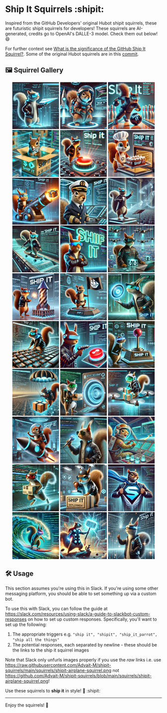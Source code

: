 # Ship It Squirrels :shipit:

Inspired from the GitHub Developers' original Hubot shipit squirrels, these are futuristic shipit squirrels for developers! These squirrels are AI-generated, credits go to OpenAI's DALLE-3 model. Check them out below! 😄

For further context see [What is the significance of the GitHub Ship It Squirrel?](https://www.quora.com/On-GitHub-what-is-the-significance-of-the-Ship-It-squirrel). Some of the original Hubot squirrels are in this [commit](https://github.com/github/hubot-scripts/commit/247310f83e8f0a33230c4a2ceb5e68ca86006e18).


## 🖼️ Squirrel Gallery

<p align="center">
  <img src="squirrels/shipit-airplane-squirrel.png" width="150">
  <img src="squirrels/shipit-astronaut-squirrel.png" width="150">
  <img src="squirrels/shipit-bowling-squirrel.png" width="150">
  <img src="squirrels/shipit-box-squirrel.png" width="150">
  <img src="squirrels/shipit-button-squirrel.png" width="150">
  <img src="squirrels/shipit-cake-squirrel.png" width="150">
  <img src="squirrels/shipit-cannon-squirrel.png" width="150">
  <img src="squirrels/shipit-captain-squirrel.png" width="150">
  <img src="squirrels/shipit-conductor-squirrel.png" width="150">
  <img src="squirrels/shipit-conveyer-squirrel.png" width="150">
  <img src="squirrels/shipit-cool-squirrel.png" width="150">
  <img src="squirrels/shipit-drones-squirrel.png" width="150">
  <img src="squirrels/shipit-firework-squirrel.png" width="150">
  <img src="squirrels/shipit-flag-squirrel.png" width="150">
  <img src="squirrels/shipit-frisbee-squirrel.png" width="150">
  <img src="squirrels/shipit-keyboard-squirrel.png" width="150">
  <img src="squirrels/shipit-laser-squirrel.png" width="150">
  <img src="squirrels/shipit-lever-squirrel.png" width="150">
  <img src="squirrels/shipit-para-squirrel.png" width="150">
  <img src="squirrels/shipit-portal-squirrel.png" width="150">
  <img src="squirrels/shipit-ride-drone-squirrel.png" width="150">
  <img src="squirrels/shipit-rocket-squirrel.png" width="150">
  <img src="squirrels/shipit-singer-squirrel.png" width="150">
  <img src="squirrels/shipit-spaceship-squirrel.png" width="150">
  <img src="squirrels/shipit-speedy-squirrel.png" width="150">
  <img src="squirrels/shipit-stamp-squirrel.png" width="150">
  <img src="squirrels/shipit-super-squirrel.png" width="150">
  <img src="squirrels/shipit-surf-squirrel.png" width="150">
  <img src="squirrels/shipit-thor-squirrel.png" width="150">
  <img src="squirrels/shipit-wand-squirrel.png" width="150">
</p>

## 🛠️ Usage

This section assumes you're using this in Slack. If you're using some other messaging platform, you should be able to set something up via a custom bot. 

To use this with Slack, you can follow the guide at https://slack.com/resources/using-slack/a-guide-to-slackbot-custom-responses on how to set up custom responses. Specifically, you'll want to set up the following:
1. The appropriate triggers e.g. `"ship it", "shipit", "ship_it_parrot", "ship all the things"`
2. The potential responses, each separated by newline - these should be the links to the ship it squirrel images 

Note that Slack only unfurls images properly if you use the _raw_ links i.e. use https://raw.githubusercontent.com/Advait-M/shipit-squirrels/main/squirrels/shipit-airplane-squirrel.png not https://github.com/Advait-M/shipit-squirrels/blob/main/squirrels/shipit-airplane-squirrel.png!


Use these squirrels to **ship it** in style! 🚢 :shipit:

---

Enjoy the squirrels! 🎉
